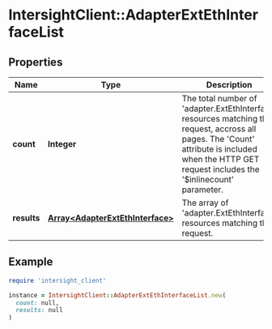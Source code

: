 # IntersightClient::AdapterExtEthInterfaceList

## Properties

| Name | Type | Description | Notes |
| ---- | ---- | ----------- | ----- |
| **count** | **Integer** | The total number of &#39;adapter.ExtEthInterface&#39; resources matching the request, accross all pages. The &#39;Count&#39; attribute is included when the HTTP GET request includes the &#39;$inlinecount&#39; parameter. | [optional] |
| **results** | [**Array&lt;AdapterExtEthInterface&gt;**](AdapterExtEthInterface.md) | The array of &#39;adapter.ExtEthInterface&#39; resources matching the request. | [optional] |

## Example

```ruby
require 'intersight_client'

instance = IntersightClient::AdapterExtEthInterfaceList.new(
  count: null,
  results: null
)
```

